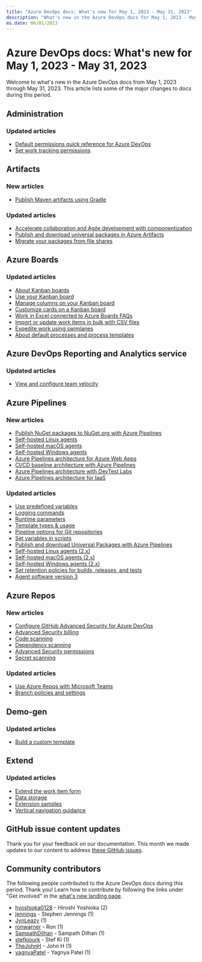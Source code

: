 ```yaml
---
title: "Azure DevOps docs: What's new for May 1, 2023 - May 31, 2023"
description: "What's new in the Azure DevOps docs for May 1, 2023 - May 31, 2023."
ms.date: 06/01/2023
---
```


# Azure DevOps docs: What's new for May 1, 2023 - May 31, 2023

Welcome to what's new in the Azure DevOps docs from May 1, 2023 through May 31, 2023. This article lists some of the major changes to docs during this period.

## Administration

### Updated articles

- [Default permissions quick reference for Azure DevOps](/azure/devops/organizations/security/permissions-access)
- [Set work tracking permissions](/azure/devops/organizations/security/set-permissions-access-work-tracking)

## Artifacts

### New articles

- [Publish Maven artifacts using Gradle](/azure/devops/artifacts/maven/publish-with-gradle)

### Updated articles

- [Accelerate collaboration and Agile development with componentization](/azure/devops/artifacts/collaborate-with-packages)
- [Publish and download universal packages in Azure Artifacts](/azure/devops/artifacts/quickstarts/universal-packages)
- [Migrate your packages from file shares](/azure/devops/artifacts/nuget/move-from-fileshares)

## Azure Boards

### Updated articles

- [About Kanban boards](/azure/devops/boards/boards/kanban-overview)
- [Use your Kanban board](/azure/devops/boards/boards/kanban-quickstart)
- [Manage columns on your Kanban board](/azure/devops/boards/boards/add-columns)
- [Customize cards on a Kanban board](/azure/devops/boards/boards/customize-cards)
- [Work in Excel connected to Azure Boards FAQs](/azure/devops/boards/backlogs/office/faqs)
- [Import or update work items in bulk with CSV files](/azure/devops/boards/queries/import-work-items-from-csv)
- [Expedite work using swimlanes](/azure/devops/boards/boards/expedite-work)
- [About default processes and process templates](/azure/devops/boards/work-items/guidance/choose-process)

## Azure DevOps Reporting and Analytics service

### Updated articles

- [View and configure team velocity](/azure/devops/report/dashboards/team-velocity)

## Azure Pipelines

### New articles

- [Publish NuGet packages to NuGet.org with Azure Pipelines](/azure/devops/pipelines/artifacts/publish-public-registry)
- [Self-hosted Linux agents](/azure/devops/pipelines/agents/linux-agent)
- [Self-hosted macOS agents](/azure/devops/pipelines/agents/osx-agent)
- [Self-hosted Windows agents](/azure/devops/pipelines/agents/windows-agent)
- [Azure Pipelines architecture for Azure Web Apps](/azure/devops/pipelines/architectures/devops-pipelines-azure-web-apps-architecture)
- [CI/CD baseline architecture with Azure Pipelines](/azure/devops/pipelines/architectures/devops-pipelines-baseline-architecture)
- [Azure Pipelines architecture with DevTest Labs](/azure/devops/pipelines/architectures/devops-pipelines-devtest-iaas-architecture)
- [Azure Pipelines architecture for IaaS](/azure/devops/pipelines/architectures/devops-pipelines-iaas-vms-architecture)

### Updated articles

- [Use predefined variables](/azure/devops/pipelines/build/variables)
- [Logging commands](/azure/devops/pipelines/scripts/logging-commands)
- [Runtime parameters](/azure/devops/pipelines/process/runtime-parameters)
- [Template types & usage](/azure/devops/pipelines/process/templates)
- [Pipeline options for Git repositories](/azure/devops/pipelines/repos/pipeline-options-for-git)
- [Set variables in scripts](/azure/devops/pipelines/process/set-variables-scripts)
- [Publish and download Universal Packages with Azure Pipelines](/azure/devops/pipelines/artifacts/universal-packages)
- [Self-hosted Linux agents (2.x)](/azure/devops/pipelines/agents/v2-linux-agent)
- [Self-hosted macOS agents (2.x)](/azure/devops/pipelines/agents/v2-osx-agent)
- [Self-hosted Windows agents (2.x)](/azure/devops/pipelines/agents/v2-windows-agent)
- [Set retention policies for builds, releases, and tests](/azure/devops/pipelines/policies/retention)
- [Agent software version 3](/azure/devops/pipelines/agents/v3-agent)

## Azure Repos

### New articles

- [Configure GitHub Advanced Security for Azure DevOps](/azure/devops/repos/security/configure-github-advanced-security-features)
- [Advanced Security billing](/azure/devops/repos/security/github-advanced-security-billing)
- [Code scanning](/azure/devops/repos/security/github-advanced-security-code-scanning)
- [Dependency scanning](/azure/devops/repos/security/github-advanced-security-dependency-scanning)
- [Advanced Security permissions](/azure/devops/repos/security/github-advanced-security-permissions)
- [Secret scanning](/azure/devops/repos/security/github-advanced-security-secret-scanning)

### Updated articles

- [Use Azure Repos with Microsoft Teams](/azure/devops/repos/integrations/repos-teams)
- [Branch policies and settings](/azure/devops/repos/git/branch-policies)

## Demo-gen

### Updated articles

- [Build a custom template](/azure/devops/demo-gen/build-your-own-template)

## Extend

### Updated articles

- [Extend the work item form](/azure/devops/extend/develop/add-workitem-extension)
- [Data storage](/azure/devops/extend/develop/data-storage)
- [Extension samples](/azure/devops/extend/develop/samples-overview)
- [Vertical navigation guidance](/azure/devops/extend/develop/web-navigation)

## GitHub issue content updates

Thank you for your feedback on our documentation. This month we made updates to our content to address [these GitHub issues](https://github.com/MicrosoftDocs/azure-devops-docs/issues?q=linked%3Apr+is%3Aissue+is%3Aclosed+closed%3A2023-05-01..2023-05-31).

## Community contributors

The following people contributed to the Azure DevOps docs during this period. Thank you! Learn how to contribute by following the links under "Get involved" in the [what's new landing page](index.yml).

- [hyoshioka0128](https://github.com/hyoshioka0128) - Hiroshi Yoshioka (2)
- [jennings](https://github.com/jennings) - Stephen Jennings (1)
- [JynLeazy](https://github.com/JynLeazy) (1)
- [ronwarner](https://github.com/ronwarner) - Ron (1)
- [SampathDilhan](https://github.com/SampathDilhan) - Sampath Dilhan (1)
- [stefkiourk](https://github.com/stefkiourk) - Stef Ki (1)
- [TheJohnH](https://github.com/TheJohnH) - John H (1)
- [yagnyaPatel](https://github.com/yagnyaPatel) - Yagnya Patel (1)

